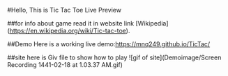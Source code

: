 
#Hello, This is Tic Tac Toe Live Preview

##for info about game read it in website link [Wikipedia] (https://en.wikipedia.org/wiki/Tic-tac-toe).

##Demo
Here is a working live demo:https://mnq249.github.io/TicTac/

##site
here is Giv file to show how to play 
![gif of site](Demoimage/Screen Recording 1441-02-18 at 1.03.37 AM.gif)
